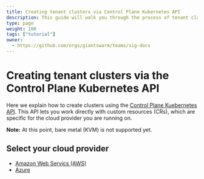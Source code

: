 ```yaml
---
title: Creating tenant clusters via Control Plane Kubernetes API
description: This guide will walk you through the process of tenant cluster creation via Control Plane Kubernetes.
type: page
weight: 100
tags: ["tutorial"]
owner:
  - https://github.com/orgs/giantswarm/teams/sig-docs
---
```


# Creating tenant clusters via the Control Plane Kubernetes API

Here we explain how to create clusters using the [Control Plane Kuebernetes API](/basics/api/#cp-k8s-api). This API lets you work directly with custom resources (CRs), which are specific for the cloud provider you are running on.

**Note:** At this point, bare metal (KVM) is not supported yet.

## Select your cloud provider

- [Amazon Web Servics (AWS)](/guides/creating-clusters-via-crs-on-aws/)
- [Azure](/guides/creating-clusters-via-crs-on-azure/)

